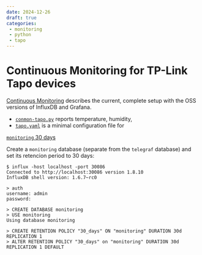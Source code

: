 ```yaml
---
date: 2024-12-26
draft: true
categories:
 - monitoring
 - python
 - tapo
---
```


# Continuous Monitoring for TP-Link Tapo devices

[Continuous Monitoring](../../conmon.md) describes the current, complete setup with the OSS
versions of InfluxDB and Grafana.

*  [`conmon-tapo.py`](../../conmon.md#conmon-tapopy) reports temperature, humidity,
*  [`tapo.yaml`](../../conmon.md#tapoyaml) is a minimal configuration file for



[`monitoring` 30 days](2024-04-20-monitoring-with-influxdb-and-grafana-on-kubernetes.md#conmon-migration)

Create a `monitoring` database (separate from the
`telegraf` database) and set its retencion period to
30 days:

``` console
$ influx -host localhost -port 30086
Connected to http://localhost:30086 version 1.8.10
InfluxDB shell version: 1.6.7~rc0

> auth
username: admin
password: 

> CREATE DATABASE monitoring
> USE monitoring
Using database monitoring

> CREATE RETENTION POLICY "30_days" ON "monitoring" DURATION 30d REPLICATION 1
> ALTER RETENTION POLICY "30_days" on "monitoring" DURATION 30d REPLICATION 1 DEFAULT
```
